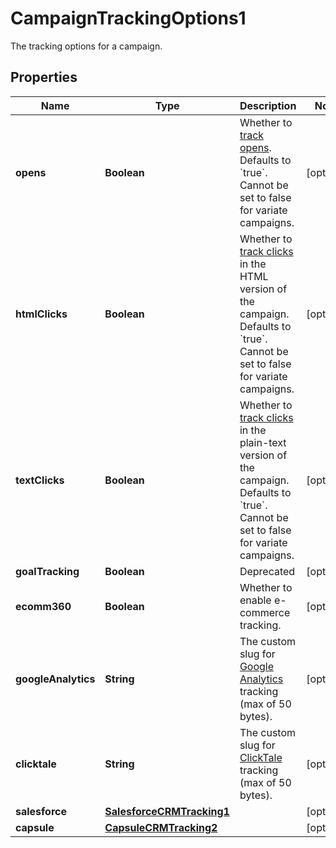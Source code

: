 

# CampaignTrackingOptions1

The tracking options for a campaign.

## Properties

| Name | Type | Description | Notes |
|------------ | ------------- | ------------- | -------------|
|**opens** | **Boolean** | Whether to [track opens](https://mailchimp.com/help/about-open-tracking/). Defaults to &#x60;true&#x60;. Cannot be set to false for variate campaigns. |  [optional] |
|**htmlClicks** | **Boolean** | Whether to [track clicks](https://mailchimp.com/help/enable-and-view-click-tracking/) in the HTML version of the campaign. Defaults to &#x60;true&#x60;. Cannot be set to false for variate campaigns. |  [optional] |
|**textClicks** | **Boolean** | Whether to [track clicks](https://mailchimp.com/help/enable-and-view-click-tracking/) in the plain-text version of the campaign. Defaults to &#x60;true&#x60;. Cannot be set to false for variate campaigns. |  [optional] |
|**goalTracking** | **Boolean** | Deprecated |  [optional] |
|**ecomm360** | **Boolean** | Whether to enable e-commerce tracking. |  [optional] |
|**googleAnalytics** | **String** | The custom slug for [Google Analytics](https://mailchimp.com/help/integrate-google-analytics-with-mailchimp/) tracking (max of 50 bytes). |  [optional] |
|**clicktale** | **String** | The custom slug for [ClickTale](https://mailchimp.com/help/additional-tracking-options-for-campaigns/) tracking (max of 50 bytes). |  [optional] |
|**salesforce** | [**SalesforceCRMTracking1**](SalesforceCRMTracking1.md) |  |  [optional] |
|**capsule** | [**CapsuleCRMTracking2**](CapsuleCRMTracking2.md) |  |  [optional] |



